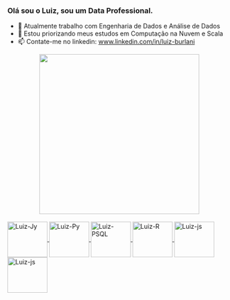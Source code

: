 ### Olá sou o Luiz, sou um Data Professional.


- 🔭 Atualmente trabalho com Engenharia de Dados e Análise de Dados
- 🌱 Estou priorizando meus estudos em Computação na Nuvem e Scala
- 📫 Contate-me no linkedin: www.linkedin.com/in/luiz-burlani

<div align="center">
  <a href="https://github.com/lmburlani">
  <img height="360em" src="https://github-readme-stats.vercel.app/api/top-langs/?username=lmburlani&layout=compact&langs_count=7&theme=dark"/>
</div>
<div style="display: inline_block"><br>
  <img align="center" alt="Luiz-Jy" height="80" width="90" src="https://cdn.jsdelivr.net/gh/devicons/devicon/icons/jupyter/jupyter-original-wordmark.svg">
  <img align="center" alt="Luiz-Py" height="80" width="90"  <img align="center" alt="Luiz-Dj" height="80" width="90" src="https://cdn.jsdelivr.net/gh/devicons/devicon/icons/python/python-original.svg">
  <img align="center" alt="Luiz-PSQL" height="80" width="90" src="https://cdn.jsdelivr.net/gh/devicons/devicon/icons/postgresql/postgresql-original.svg">
  <img align="center" alt="Luiz-R" height="80" width="90" src="https://cdn.jsdelivr.net/gh/devicons/devicon/icons/r/r-original.svg">
  <img align="center" alt="Luiz-js" height="80" width="90" src="https://cdn.jsdelivr.net/gh/devicons/devicon/icons/nodejs/nodejs-original-wordmark.svg">
  <img align="center" alt="Luiz-js" height="80" width="90" src="https://cdn.jsdelivr.net/gh/devicons/devicon/icons/scala/scala-original.svg">
  
</div>
